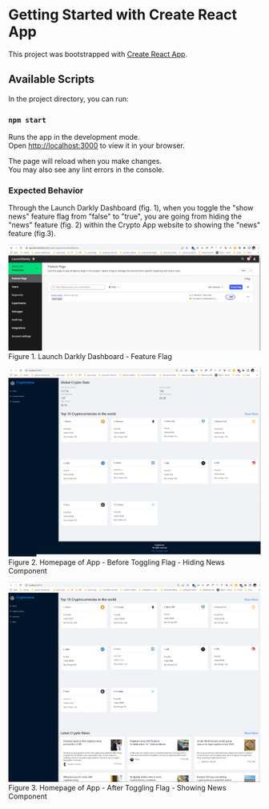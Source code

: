 # Getting Started with Create React App

This project was bootstrapped with [Create React App](https://github.com/facebook/create-react-app).

## Available Scripts

In the project directory, you can run:

### `npm start`

Runs the app in the development mode.\
Open [http://localhost:3000](http://localhost:3000) to view it in your browser.

The page will reload when you make changes.\
You may also see any lint errors in the console.

### Expected Behavior

Through the Launch Darkly Dashboard (fig. 1), when you toggle the "show news" feature flag from "false" to "true", you are going from hiding the "news" feature (fig. 2) within the Crypto App website to showing the "news" feature (fig.3). 

![Launch Darkly Dashboard - Feature Flag](/public/Launch-Darkly.PNG)
Figure 1. Launch Darkly Dashboard - Feature Flag 

![Homepage of App - Before Toggling Flag - Hiding News Component](/public/Before-Flag.PNG)
Figure 2. Homepage of App - Before Toggling Flag - Hiding News Component


![Homepage of App - After Toggling Flag - Showing News Component](/public/After-Flag.PNG)
Figure 3. Homepage of App - After Toggling Flag - Showing News Component

